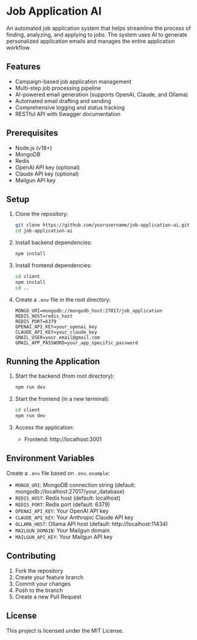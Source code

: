 # Job Application AI

An automated job application system that helps streamline the process of finding, analyzing, and applying to jobs. The system uses AI to generate personalized application emails and manages the entire application workflow.

## Features

- Campaign-based job application management
- Multi-step job processing pipeline
- AI-powered email generation (supports OpenAI, Claude, and Ollama)
- Automated email drafting and sending
- Comprehensive logging and status tracking
- RESTful API with Swagger documentation

## Prerequisites

- Node.js (v18+)
- MongoDB
- Redis
- OpenAI API key (optional)
- Claude API key (optional)
- Mailgun API key

## Setup

1. Clone the repository:
   ```bash
   git clone https://github.com/yourusername/job-application-ai.git
   cd job-application-ai
   ```

2. Install backend dependencies:
   ```bash
   npm install
   ```

3. Install frontend dependencies:
   ```bash
   cd client
   npm install
   cd ..
   ```

4. Create a `.env` file in the root directory:
   ```
   MONGO_URI=mongodb://mongodb_host:27017/job_application
   REDIS_HOST=redis_host
   REDIS_PORT=6379
   OPENAI_API_KEY=your_openai_key
   CLAUDE_API_KEY=your_claude_key
   GMAIL_USER=your.email@gmail.com
   GMAIL_APP_PASSWORD=your_app_specific_password
   ```

## Running the Application

1. Start the backend (from root directory):
   ```bash
   npm run dev
   ```

2. Start the frontend (in a new terminal):
   ```bash
   cd client
   npm run dev
   ```

3. Access the application:
   - Frontend: http://localhost:3001

## Environment Variables

Create a `.env` file based on `.env.example`:

- `MONGO_URI`: MongoDB connection string (default: mongodb://localhost:27017/your_database)
- `REDIS_HOST`: Redis host (default: localhost)
- `REDIS_PORT`: Redis port (default: 6379)
- `OPENAI_API_KEY`: Your OpenAI API key
- `CLAUDE_API_KEY`: Your Anthropic Claude API key
- `OLLAMA_HOST`: Ollama API host (default: http://localhost:11434)
- `MAILGUN_DOMAIN`: Your Mailgun domain
- `MAILGUN_API_KEY`: Your Mailgun API key

## Contributing

1. Fork the repository
2. Create your feature branch
3. Commit your changes
4. Push to the branch
5. Create a new Pull Request

## License

This project is licensed under the MIT License.
